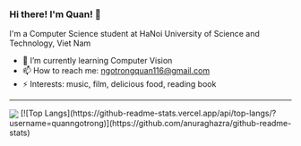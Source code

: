 ### Hi there! I'm Quan! 👋
I'm a Computer Science student at HaNoi University of Science and Technology, Viet Nam

<!--
**quanngotrong/quanngotrong** is a ✨ _special_ ✨ repository because its `README.md` (this file) appears on your GitHub profile.

Here are some ideas to get you started:

- 👯 I’m looking to collaborate on ...
- 💬 Ask me about ...
- 🔭 I’m currently working on ...
- 🤔 I’m looking for help with ...
- 😄 Pronouns: ...

-->
- 🌱 I’m currently learning Computer Vision
- 📫 How to reach me: ngotrongquan116@gmail.com
- ⚡ Interests: music, film, delicious food, reading book

---

<img align="center" src="https://github-readme-stats.vercel.app/api/?username=quanngotrong&show_icons=true&hide_border=true" />
[![Top Langs](https://github-readme-stats.vercel.app/api/top-langs/?username=quanngotrong)](https://github.com/anuraghazra/github-readme-stats)

